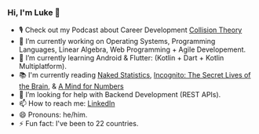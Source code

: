 ### Hi, I'm Luke 👋

-   :studio_microphone:  Check out my Podcast about Career Development [Collision Theory](https://sigep.buzzsprout.com/)
- 🔭  I’m currently working on Operating Systems, Programming Languages, Linear Algebra, Web Programming + Agile Developement.
- 🌱  I’m currently learning Android & Flutter: (Kotlin + Dart + Kotlin Multiplatform).
-  :books:   I'm currently reading [Naked Statistics](https://www.amazon.com/Naked-Statistics-Stripping-Dread-Data-dp-0393071952/dp/0393071952/ref=mt_other?_encoding=UTF8&me=&qid=), [Incognito: The Secret Lives of the Brain](https://www.amazon.com/Incognito-Secret-Lives-David-Eagleman/dp/0307389928), & [A Mind for Numbers](https://www.amazon.com/Mind-Numbers-Science-Flunked-Algebra/dp/039916524X/ref=sr_1_3?crid=30KPQKQKSQ9AF&dchild=1&keywords=a+mind+for+numbers&qid=1603812549&s=books&sprefix=a+mind+for+nu%2Cstripbooks%2C166&sr=1-3)
- 🤔  I’m looking for help with Backend Development (REST APIs).
- 📫  How to reach me: [LinkedIn](https://www.linkedin.com/in/luke-mcevoy/)
- 😄  Pronouns: he/him.
- ⚡  Fun fact: I've been to 22 countries.
